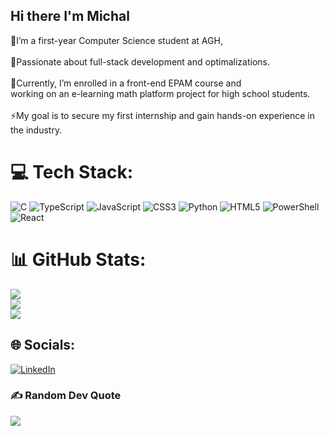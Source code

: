 ## Hi there I'm Michal

🌱I’m a first-year Computer Science student at AGH, 
<br><br> 🔭Passionate about full-stack development and optimalizations. <br><br>👯Currently, I’m enrolled in a front-end EPAM course and <br>working on an e-learning math platform project for high school students. <br><br>⚡My goal is to secure my first internship and gain hands-on experience in the industry.

# 💻 Tech Stack:
![C](https://img.shields.io/badge/c-%2300599C.svg?style=for-the-badge&logo=c&logoColor=white) ![TypeScript](https://img.shields.io/badge/typescript-%23007ACC.svg?style=for-the-badge&logo=typescript&logoColor=white) ![JavaScript](https://img.shields.io/badge/javascript-%23323330.svg?style=for-the-badge&logo=javascript&logoColor=%23F7DF1E) ![CSS3](https://img.shields.io/badge/css3-%231572B6.svg?style=for-the-badge&logo=css3&logoColor=white) ![Python](https://img.shields.io/badge/python-3670A0?style=for-the-badge&logo=python&logoColor=ffdd54) ![HTML5](https://img.shields.io/badge/html5-%23E34F26.svg?style=for-the-badge&logo=html5&logoColor=white) ![PowerShell](https://img.shields.io/badge/PowerShell-%235391FE.svg?style=for-the-badge&logo=powershell&logoColor=white) ![React](https://img.shields.io/badge/react-%2320232a.svg?style=for-the-badge&logo=react&logoColor=%2361DAFB)
# 📊 GitHub Stats:
![](https://github-readme-stats.vercel.app/api?username=Michal0ss&theme=shadow_green&hide_border=false&include_all_commits=false&count_private=true)<br/>
![](https://nirzak-streak-stats.vercel.app/?user=Michal0ss&theme=shadow_green&hide_border=false)<br/>
![](https://github-readme-stats.vercel.app/api/top-langs/?username=Michal0ss&theme=shadow_green&hide_border=false&include_all_commits=false&count_private=true&layout=compact)
## 🌐 Socials:
[![LinkedIn](https://img.shields.io/badge/LinkedIn-%230077B5.svg?logo=linkedin&logoColor=white)](https://linkedin.com/in/https://www.linkedin.com/in/michał-białas-264b0b268/) 


### ✍️ Random Dev Quote
![](https://quotes-github-readme.vercel.app/api?type=horizontal&theme=merko)

<!-- Proudly created with GPRM ( https://gprm.itsvg.in ) -->
